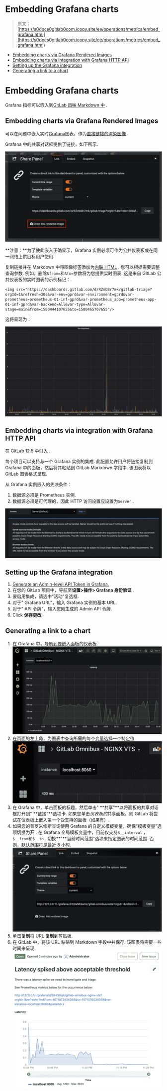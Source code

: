 # Embedding Grafana charts

> 原文：[https://s0docs0gitlab0com.icopy.site/ee/operations/metrics/embed_grafana.html](https://s0docs0gitlab0com.icopy.site/ee/operations/metrics/embed_grafana.html)

*   [Embedding charts via Grafana Rendered Images](#embedding-charts-via-grafana-rendered-images)
*   [Embedding charts via integration with Grafana HTTP API](#embedding-charts-via-integration-with-grafana-http-api)
*   [Setting up the Grafana integration](#setting-up-the-grafana-integration)
*   [Generating a link to a chart](#generating-a-link-to-a-chart)

# Embedding Grafana charts[](#embedding-grafana-charts "Permalink")

Grafana 指标可以嵌入到[GitLab 风味 Markdown 中](../../user/markdown.html) .

## Embedding charts via Grafana Rendered Images[](#embedding-charts-via-grafana-rendered-images "Permalink")

可以在问题中嵌入实时[Grafana](https://s0docs0gitlab0com.icopy.site/omnibus/settings/grafana.html)图表，作为[直接链接的渲染图像](https://grafana.com/docs/grafana/latest/reference/share_panel/#direct-link-rendered-image) .

Grafana 中的共享对话框提供了链接，如下所示.

[![Grafana Direct Linked Rendered Image](img/f406b88682259abab36d343539b1664c.png)](../../user/project/integrations/img/grafana_live_embed.png)

**注意：**为了使此嵌入正确显示，Grafana 实例必须可作为公共仪表板或在同一网络上供目标用户使用.

复制链接并在 Markdown 中将图像标签添加为[内联 HTML](../../user/markdown.html#inline-html) . 您可以根据需要调整查询参数. 例如，删除`&from=`和`&to=`参数将为您提供实时图表. 这是来自 GitLab 公共仪表板的实时图表的示例标记：

```
<img src="https://dashboards.gitlab.com/d/RZmbBr7mk/gitlab-triage?orgId=1&refresh=30s&var-env=gprd&var-environment=gprd&var-prometheus=prometheus-01-inf-gprd&var-prometheus_app=prometheus-app-01-inf-gprd&var-backend=All&var-type=All&var-stage=main&from=1580444107655&to=1580465707655"/> 
```

这将呈现为：

[![Grafana dashboard embedded preview](img/b820c73810583190a0b1697c813fdda8.png)](../../user/project/integrations/img/grafana_embedded.png)

## Embedding charts via integration with Grafana HTTP API[](#embedding-charts-via-integration-with-grafana-http-api "Permalink")

在 GitLab 12.5 中[引入](https://gitlab.com/gitlab-org/gitlab/-/issues/31376) .

每个项目可以支持与一个 Grafana 实例的集成. 此配置允许用户将链接复制到 Grafana 中的面板，然后将其粘贴到 GitLab Markdown 字段中. 该图表将以 GitLab 图表格式呈现.

从 Grafana 实例嵌入的先决条件：

1.  数据源必须是 Prometheus 实例.
2.  数据源必须是可代理的，因此 HTTP 访问设置应设置为`Server` .

[![HTTP Proxy Access](img/7896b9b275d92d4b9cb2001cc464e509.png)](../../user/project/integrations/img/http_proxy_access_v12_5.png)

## Setting up the Grafana integration[](#setting-up-the-grafana-integration "Permalink")

1.  [Generate an Admin-level API Token in Grafana.](https://grafana.com/docs/grafana/latest/http_api/auth/#create-api-token)
2.  在您的 GitLab 项目中，导航至**设置>操作> Grafana 身份验证** .
3.  要启用集成，请选中"活动"复选框.
4.  对于" Grafana URL"，输入 Grafana 实例的基本 URL.
5.  对于" API 令牌"，输入您刚生成的 Admin API 令牌.
6.  Click **保存更改**.

## Generating a link to a chart[](#generating-a-link-to-a-chart "Permalink")

1.  在 Grafana 中，导航到要嵌入面板的仪表板. [![Grafana 公制面板](img/eb191fa059117d5fb30958d7f6241704.png)](../../user/project/integrations/img/grafana_panel_v12_5.png)
2.  在页面的左上角，为图表中查询所需的每个变量选择一个特定值. [![选择查询变量](img/40834a63780a362f429e1902450a4a7a.png)](../../user/project/integrations/img/select_query_variables_v12_5.png)
3.  在 Grafana 中，单击面板的标题，然后单击" **共享"**以将面板的共享对话框打开到" **链接"**选项卡. 如果您单击*仪表板的*共享面板，则 GitLab 将尝试在仪表板上嵌入第一个受支持的面板（如果有）.
4.  如果您的普罗米修斯查询使用 Grafana 的自定义模板变量，确保"模板变量"选项切换为**开** . 在 Grafana 全局模板变量中，目前仅支持`$__interval` ， `$__from`和`$__to` . 切换**"**当前时间范围"选项来指定图表的时间范围. 否则，默认范围将是最近 8 小时. [![Grafana 共享对话框](img/ce9e5e0a216a3a51d412bcb3cb11f420.png)](../../user/project/integrations/img/grafana_sharing_dialog_v12_5.png)
5.  单击**复制**将 URL **复制**到剪贴板.
6.  在 GitLab 中，将该 URL 粘贴到 Markdown 字段中并保存. 该图表将需要一些时间来呈现. [![GitLab 渲染的 Grafana 面板](img/c67bf60334fcbd1f63dc0a6515d02eca.png)](../../user/project/integrations/img/rendered_grafana_embed_v12_5.png)